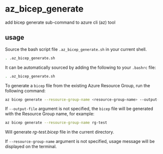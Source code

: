 # az_bicep_generate

add bicep generate sub-command to azure cli (az) tool

## usage

Source the bash script file `.az_bicep_generate.sh` in your current shell.

```bash
. .az_bicep_generate.sh
```

It can be automatically sourced by adding the following to your `.bashrc` file:

```bash
. .az_bicep_generate.sh
```

To generate a `bicep` file from the existing Azure Resource Group, run the following command:

```bash
az bicep generate --resource-group-name <resource-group-name> --output-file <output-file>
```

If `--output-file` argument is not specified, the `bicep` file will be generated with the Resource Group name, for example:

```bash
az bicep generate --resource-group-name rg-test
```

Will generate _rg-test.bicep_ file in the current directory.

If `--resource-group-name` argument is not specified, usage message will be displayed on the terminal.
